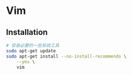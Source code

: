 # Vim

## Installation

``` bash
# 安装必要的一些系统工具
sudo apt-get update
sudo apt-get install --no-install-recommends \
    --yes \
    vim
```
